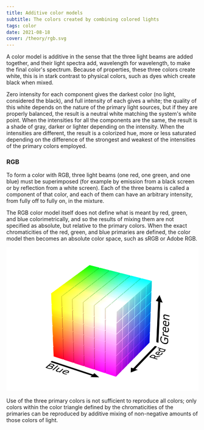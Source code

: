 ```yaml
---
title: Additive color models
subtitle: The colors created by combining colored lights
tags: color
date: 2021-08-18
cover: /theory/rgb.svg
---
```


A color model is additive in the sense that the three light beams are added together, and their light spectra add, wavelength for wavelength, to make the final color's spectrum. Because of properties, these three colors create white, this is in stark contrast to physical colors, such as dyes which create black when mixed. 

<color-mix-rgb />

Zero intensity for each component gives the darkest color (no light, considered the black), and full intensity of each gives a white; the quality of this white depends on the nature of the primary light sources, but if they are properly balanced, the result is a neutral white matching the system's white point. When the intensities for all the components are the same, the result is a shade of gray, darker or lighter depending on the intensity. When the intensities are different, the result is a colorized hue, more or less saturated depending on the difference of the strongest and weakest of the intensities of the primary colors employed. 

### RGB

To form a color with RGB, three light beams (one red, one green, and one blue) must be superimposed (for example by emission from a black screen or by reflection from a white screen). Each of the three beams is called a component of that color, and each of them can have an arbitrary intensity, from fully off to fully on, in the mixture.



The RGB color model itself does not define what is meant by red, green, and blue colorimetrically, and so the results of mixing them are not specified as absolute, but relative to the primary colors. When the exact chromaticities of the red, green, and blue primaries are defined, the color model then becomes an absolute color space, such as sRGB or Adobe RGB.

![](./models/rgb_color_solid_cube.png)

Use of the three primary colors is not sufficient to reproduce all colors; only colors within the color triangle defined by the chromaticities of the primaries can be reproduced by additive mixing of non-negative amounts of those colors of light.
